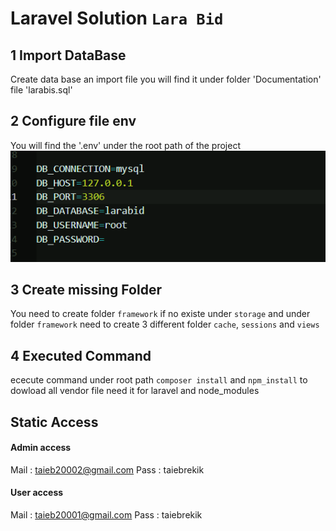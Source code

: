 # Laravel Solution ``Lara Bid``

## 1 Import DataBase
Create data base an import file you will find it under folder 'Documentation' file 'larabis.sql'


## 2 Configure file env
You will find the '.env' under the root path of the project
![Include Static template](Documentation/Images/configure_env.png)

## 3 Create missing Folder 

You need to create folder  ``framework`` if no existe under ``storage``  and under folder ``framework`` need to create 3 different folder ``cache``, ``sessions`` and ``views``


## 4 Executed Command
ececute command under root path ``composer install`` and ``npm_install`` to dowload all vendor file need it for laravel and node_modules



## Static Access
#### Admin access

Mail : taieb20002@gmail.com
Pass : taiebrekik

#### User access

Mail : taieb20001@gmail.com
Pass : taiebrekik




